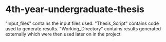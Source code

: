 # 4th-year-undergraduate-thesis
"Input_files" contains the input files used.
"Thesis_Script" contains code used to generate results. 
"Working_Directory" contains results generated externally which were then used later on in the project

